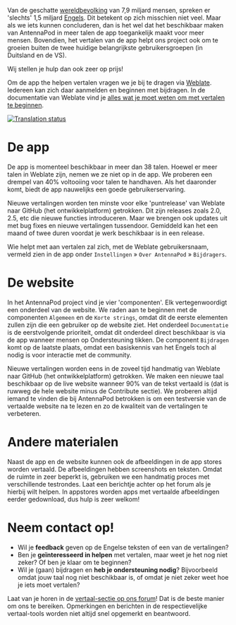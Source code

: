 Van de geschatte [wereldbevolking](https://nl.wikipedia.org/wiki/Wereldbevolking) van 7,9 miljard mensen, spreken er 'slechts' 1,5 miljard [Engels](https://www.ethnologue.com/insights/ethnologue200/). Dit betekent op zich misschien niet veel. Maar als we iets kunnen concluderen, dan is het wel dat het beschikbaar maken van AntennaPod in meer talen de app toegankelijk maakt voor meer mensen. Bovendien, het vertalen van de app helpt ons project ook om te groeien buiten de twee huidige belangrijkste gebruikersgroepen (in Duitsland en de VS).

Wij stellen je hulp dan ook zeer op prijs!

Om de app the helpen vertalen vragen we je bij te dragen via [Weblate](https://hosted.weblate.org/projects/antennapod/). Iedereen kan zich daar aanmelden en beginnen met bijdragen. In de documentatie van Weblate vind je [alles wat je moet weten om met vertalen te beginnen](https://docs.weblate.org/en/latest/user/translating.html).

[![Translation status](https://hosted.weblate.org/widget/antennapod/horizontal-auto.svg)](https://hosted.weblate.org/engage/antennapod/)

# De app

De app is momenteel beschikbaar in meer dan 38 talen. Hoewel er meer talen in Weblate zijn, nemen we ze niet op in de app. We proberen een drempel van 40% voltooiing voor talen te handhaven. Als het daaronder komt, biedt de app nauwelijks een goede gebruikerservaring.

Nieuwe vertalingen worden ten minste voor elke 'puntrelease' van Weblate naar GitHub (het ontwikkelplatform) getrokken. Dit zijn releases zoals 2.0, 2.5, etc die nieuwe functies introduceren. Maar we brengen ook updates uit met bug fixes en nieuwe vertalingen tussendoor. Gemiddeld kan het een maand of twee duren voordat je werk beschikbaar is in een release.

Wie helpt met aan vertalen zal zich, met de Weblate gebruikersnaam, vermeld zien in de app onder `Instellingen` » `Over AntennaPod` » `Bijdragers`.

# De website

In het AntennaPod project vind je vier 'componenten'. Elk vertegenwoordigt een onderdeel van de website. We raden aan te beginnen met de componenten `Algemeen` en de `Korte strings`, omdat dit de eerste elementen zullen zijn die een gebruiker op de website ziet. Het onderdeel `Documentatie` is de eerstvolgende prioriteit, omdat dit onderdeel direct beschikbaar is via de app wanneer mensen op Ondersteuning tikken. De component `Bijdragen` komt op de laatste plaats, omdat een basiskennis van het Engels toch al nodig is voor interactie met de community.

Nieuwe vertalingen worden eens in de zoveel tijd handmatig van Weblate naar GitHub (het ontwikkelplatform) getrokken. We maken een nieuwe taal beschikbaar op de live website wanneer 90% van de tekst vertaald is (dat is ruwweg de hele website minus de Contribute sectie). We proberen altijd iemand te vinden die bij AntennaPod betrokken is om een testversie van de vertaalde website na te lezen en zo de kwaliteit van de vertalingen te verbeteren.

# Andere materialen

Naast de app en de website kunnen ook de afbeeldingen in de app stores worden vertaald. De afbeeldingen hebben screenshots en teksten. Omdat de ruimte in zeer beperkt is, gebruiken we een handmatig proces met verschillende testrondes. Laat een berichtje achter op het forum als je hierbij wilt helpen. In appstores worden apps met vertaalde afbeeldingen eerder gedownload, dus hulp is zeer welkom!

# Neem contact op!

* Wil je **feedback** geven op de Engelse teksten of een van de vertalingen?
* Ben je **geïnteresseerd in helpen** met vertalen, maar weet je het nog niet zeker? Of ben je klaar om te beginnen?
* Wil je (gaan) bijdragen en **heb je ondersteuning nodig**? Bijvoorbeeld omdat jouw taal nog niet beschikbaar is, of omdat je niet zeker weet hoe je iets moet vertalen?

Laat van je horen in de [vertaal-sectie op ons forum](https://forum.antennapod.org/c/translations/11)! Dat is de beste manier om ons te bereiken. Opmerkingen en berichten in de respectievelijke vertaal-tools worden niet altijd snel opgemerkt en beantwoord.
